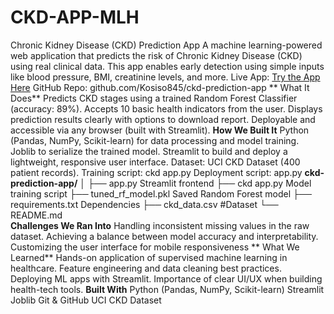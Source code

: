 # CKD-APP-MLH
Chronic Kidney Disease (CKD) Prediction App
A machine learning-powered web application that predicts the risk of Chronic Kidney Disease (CKD) using real clinical data. This app enables early detection using simple inputs like blood pressure, BMI, creatinine levels, and more.
 Live App: [Try the App Here](https://ckd-app-app-project-qmsb7lomjdzisxyiqkrkdb.streamlit.app/)
 GitHub Repo: github.com/Kosiso845/ckd-prediction-app
** What It Does**
Predicts CKD stages using a trained Random Forest Classifier (accuracy: 89%).
Accepts 10 basic health indicators from the user.
Displays prediction results clearly with options to download report.
Deployable and accessible via any browser (built with Streamlit).
**How We Built It**
Python (Pandas, NumPy, Scikit-learn) for data processing and model training.
Joblib to serialize the trained model.
Streamlit to build and deploy a lightweight, responsive user interface.
Dataset: UCI CKD Dataset (400 patient records).
Training script: ckd app.py
Deployment script: app.py
**ckd-prediction-app/**
│
├── app.py                  Streamlit frontend
├── ckd app.py         Model training script
├── tuned_rf_model.pkl      Saved Random Forest model
├── requirements.txt        Dependencies
├── ckd_data.csv           #Dataset 
└── README.md        
**Challenges We Ran Into**
Handling inconsistent missing values in the raw dataset.
Achieving a balance between model accuracy and interpretability.
Customizing the user interface for mobile responsiveness
** What We Learned**
Hands-on application of supervised machine learning in healthcare.
Feature engineering and data cleaning best practices.
Deploying ML apps with Streamlit.
Importance of clear UI/UX when building health-tech tools.
**Built With**
Python (Pandas, NumPy, Scikit-learn)
Streamlit
Joblib
Git & GitHub
UCI CKD Dataset

